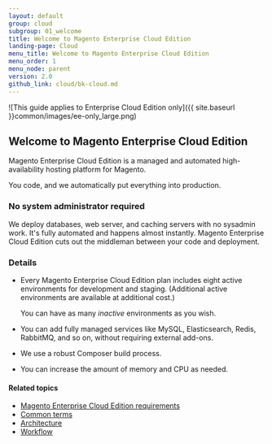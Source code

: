 ```yaml
---
layout: default
group: cloud
subgroup: 01_welcome
title: Welcome to Magento Enterprise Cloud Edition
landing-page: Cloud
menu_title: Welcome to Magento Enterprise Cloud Edition
menu_order: 1
menu_node: parent
version: 2.0
github_link: cloud/bk-cloud.md
---
```


![This guide applies to Enterprise Cloud Edition only]({{ site.baseurl }}common/images/ee-only_large.png) 

## Welcome to Magento Enterprise Cloud Edition
Magento Enterprise Cloud Edition is a managed and automated high-availability hosting platform for
Magento.

You code, and we automatically put everything into production.

### No system administrator required
We deploy databases, web server, and caching servers with no sysadmin work.
It's fully automated and happens almost instantly. Magento Enterprise Cloud Edition cuts out the
middleman between your code and deployment.

### Details
* Every Magento Enterprise Cloud Edition plan includes eight active environments for development and staging. (Additional active environments are available at additional cost.)

	You can have as many *inactive* environments as you wish.  
* You can add fully managed services like MySQL, Elasticsearch, Redis, RabbitMQ, and so on, without requiring external add-ons.
* We use a robust Composer build process.
* You can increase the amount of memory and CPU as needed.

#### Related topics
*	[Magento Enterprise Cloud Edition requirements]({{page.baseurl}}cloud/cloud-requirements.html)
*	[Common terms]({{page.baseurl}}cloud/before/terms.html)
*	[Architecture]({{page.baseurl}}cloud/discover-arch.html)
*	[Workflow]({{page.baseurl}}cloud/discover-workflow.html)

